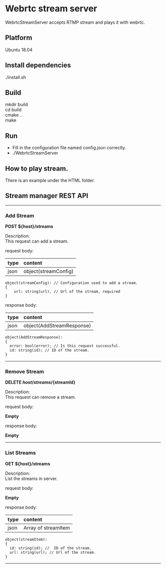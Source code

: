 # Webrtc stream server

WebrtcStreamServer accepts RTMP stream and plays it with webrtc.

## Platform
Ubuntu 18.04

## Install dependencies
./install.sh

## Build
mkdir build  
cd build  
cmake ..  
make

## Run
+ Fill in the configuration file named config.json correctly.
+ ./WebrtcStreamServer

## How to play stream.
There is an example under the HTML folder.

## Stream manager REST API
***

### Add Stream
**POST ${host}/streams**

Description:<br>
This request can add a stream.<br>

request body:

| type | content |
|:-------------|:-------|
|      json     |  object(streamConfig) |

    object(streamConfig): // Configuration used to add a stream.
    {
        url: string(url), // Url of the stream, required
    }
response body:

| type | content |
|:-------------|:-------|
|      json     |  object(AddStreamResponse) |
    object(AddStreamResponse):
    {
      error: bool(error); // Is this request successful.
      id: string(id); // ID of the stream.
    }

***
### Remove Stream
**DELETE ${host}/streams/${streamId}**

Description:<br>
This request can remove a stream.<br>

request body:

  **Empty**

response body:

  **Empty**

***
### List Streams
**GET ${host}/streams**

Description:<br>
List the streams in server.<br>

request body:

  **Empty**

response body:

| type | content |
|:-------------|:-------|
|      json     |  Array of streamItem |
    object(streamItem):
    {
      id: string(id); //  ID of the stream.
      url: string(url); // Url of the stream.
    }
***